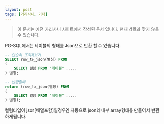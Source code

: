```yaml
---
layout: post
tags: [가리사니, 기타]
---
```


> 이 문서는 예전 가리사니 사이트에서 작성된 문서 입니다.
현재 상황과 맞지 않을 수 있습니다.


PG-SQL에서는 테이블의 형태를 Json으로 반환 할 수 있습니다.

``` sql
-- 단순히 조회해보기
SELECT row_to_json(별칭) FROM
(
	SELECT 컬럼 FROM "테이블" .....
) 별칭;

-- 반환할때
return (row_to_json(별칭) FROM
(
	SELECT 컬럼 FROM "테이블" .....
) 별칭);
```

컬럼타입이 json[배열포함]일경우엔 자동으로 json의 내부 array형태를 만들어서 반환하게됩니다.